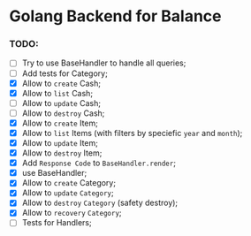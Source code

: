 # Golang Backend for Balance

### TODO:
- [ ] Try to use BaseHandler to handle all queries;
- [ ] Add tests for Category;
- [x] Allow to `create` Cash;
- [x] Allow to `list` Cash;
- [ ] Allow to `update` Cash;
- [ ] Allow to `destroy` Cash;
- [x] Allow to `create` Item;
- [x] Allow to `list` Items (with filters by speciefic `year` and `month`);
- [x] Allow to `update` Item;
- [x] Allow to `destroy` Item;
- [x] Add `Response Code` to `BaseHandler.render`;
- [x] use BaseHandler;
- [x] Allow to `create` Category;
- [x] Allow to `update` `Category`;
- [x] Allow to `destroy` `Category` (safety destroy);
- [x] Allow to `recovery` `Category`;
- [ ] Tests for Handlers;
